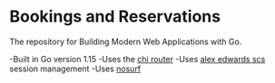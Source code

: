 # Bookings and Reservations

The repository for Building Modern Web Applications with Go.

-Built in Go version 1.15
-Uses the [chi router](https://github.com/go-chi/chi)
-Uses [alex edwards scs](https://github.com/alexedwards/scs/v2) session management
-Uses [nosurf](https://github.com/justinas/nosurf)